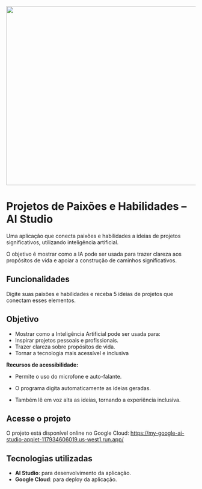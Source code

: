 <div align="center">
<img width="1200" height="475" alt="GHBanner" src="https://github.com/user-attachments/assets/0aa67016-6eaf-458a-adb2-6e31a0763ed6" />
</div>

# Projetos de Paixões e Habilidades – AI Studio

Uma aplicação que conecta paixões e habilidades a ideias de projetos significativos, utilizando inteligência artificial.

O objetivo é mostrar como a IA pode ser usada para trazer clareza aos propósitos de vida e apoiar a construção de caminhos significativos.

## Funcionalidades

Digite suas paixões e habilidades e receba 5 ideias de projetos que conectam esses elementos.

## Objetivo

- Mostrar como a Inteligência Artificial pode ser usada para:
- Inspirar projetos pessoais e profissionais.
- Trazer clareza sobre propósitos de vida.
- Tornar a tecnologia mais acessível e inclusiva


**Recursos de acessibilidade:**

- Permite o uso do microfone e auto-falante.

- O programa digita automaticamente as ideias geradas.

- Também lê em voz alta as ideias, tornando a experiência inclusiva.

## Acesse o projeto

O projeto está disponível online no Google Cloud: https://my-google-ai-studio-applet-117934606019.us-west1.run.app/

## Tecnologias utilizadas
- **AI Studio**: para desenvolvimento da aplicação.
- **Google Cloud**: para deploy da aplicação.
